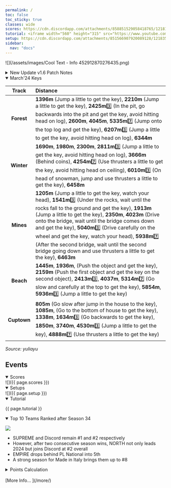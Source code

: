 ```yaml
---
permalink: /
toc: false
toc_sticky: true
classes: wide
scores: https://cdn.discordapp.com/attachments/858851529058418765/1218183736219275325/IMG_4382.png?ex=6606bd03&is=65f44803&hm=194e72de64120ee966fc1d867f34c55dcb62f7dd9a0473a0e3d65419385ac27f&
tutorial: <iframe width="560" height="315" src="https://www.youtube.com/embed/difgIqztFVU?si=76C6whcfl48L7-1C&amp;start=250" title="YouTube video player" frameborder="0" allow="accelerometer; autoplay; clipboard-write; encrypted-media; gyroscope; picture-in-picture; web-share" allowfullscreen></iframe>
setup: https://cdn.discordapp.com/attachments/851566907920089128/1218359019765366936/Image.png?ex=66076042&is=65f4eb42&hm=1ec4862fc71dda0a8688be8d55e9298d43e0c31a7b45158181a3ac0ff7fdb24e&
sidebar:
  nav: "docs"
---
```

![](/assets/images/Cool Text - Info 452912870276435.png)  

<!--
![](https://cdn.discordapp.com/attachments/806343355264401478/848994894865104896/cooltext385495335534000.png)  

<details  markdown="block">
  <summary>
    Table of contents
  </summary>
  {: .text-delta }
1. TOC
{:toc} 
</details> -->  

<details  markdown="block" >
  <summary> 
   New Update v1.6 Patch Notes
  </summary>  
![](https://fingersoft.com/app/uploads/2024/03/hcr2-rollout-mar2024.jpg)  
- New Vehicle: Hover Bike
- New Feature: League Tasks
- Progress along the Trophy Road for extra rewards specific to your driver rank that will help prepare you for future challenges and Teams Mode races!
- Garage Editor Improvements: You can now stack objects and view other people’s garage setups!
- Track Editor Improvements: There is now an expert mode toggle, which enables advanced tools, such as a flattening brush or camera zoom trigger controls
Mega Chest: A new way to earn precious resources
- New Cups: Parkway Driving, Lift Off Land
- Scooter Wings Tune Part balance tweaks
- Various bug fixes

</details>  

<details  markdown="block" open>
  <summary> 
   March'24 Keys
  </summary>  

| Track | Distance |  
| :--: | :-- |  
**Forest** |  **1396m** (Jump a little to get the key), **2210m** (Jump a little to get the key), **2425m**3️⃣ (In the pit, go backwards into the pit and get the key, avoid hitting head on log), **2600m**, **4045m**, **5335m**7️⃣ (Jump onto the top log and get the key), **6207m**3️⃣ (Jump a little to get the key, avoid hitting head on log), **6344m**  
**Winter** | **1690m**, **1980m**, **2300m**, **2811m**3️⃣ (Jump a little to get the key, avoid hitting head on log), **3666m** (Behind coins), **4254m**7️⃣ (Use thrusters a little to get the key, avoid hitting head on ceiling), **6010m**3️⃣ (On head of snowman, jump and use thrusters a little to get the key), **6458m**  
**Mines** | **1205m** (Jump a little to get the key, watch your head), **1541m**3️⃣ (Under the rocks, wait until the rocks fall to the ground and get the key), **1913m** (Jump a little to get the key), **2350m**, **4023m** (Drive onto the bridge, wait until the bridge comes down and get the key), **5040m**3️⃣ (Drive carefully on the wheel and get the key, watch your head), **5938m**7️⃣ (After the second bridge, wait until the second bridge going down and use thrusters a little to get the key), **6463m**  
**Beach** |  **1445m**, **1936m**, (Push the object and get the key), **2159m** (Push the first object and get the key on the second object), **2413m**3️⃣, **4037m**, **5314m**7️⃣ (Go slow and carefully at the top to get the key), **5854m**, **5936m**3️⃣  (Jump a little to get the key)  
**Cuptown** |  **805m** (Go slow after jump in the house to the key), **1085m**, (Go to the bottom of house to get the key), **1338m**, **1634m**3️⃣ (Go backwards to get the key), **1850m**, **3740m**, **4530m**3️⃣ (Jump a little to get the key), **4888m**7️⃣ (Use thrusters a little to get the key)  

*Source: yuliayu*


</details>  

## Events  

<details  markdown="block" open>
  <summary> 
   Scores
  </summary>
![]({{ page.scores }})  
</details>  


<details  markdown="block" open>
  <summary> 
   Setups
  </summary>
![]({{ page.setup }})  

</details>

<details  markdown="block" open>
  <summary> 
   Tutorial
  </summary>

{{ page.tutorial }}
&nbsp;
</details>


<details  markdown="block" open>
  <summary> 
   Top 10 Teams Ranked after Season 34
  </summary>

![](https://cdn.discordapp.com/attachments/858336498159714324/1213347108980129832/image0.jpg?ex=6607998d&is=65f5248d&hm=f32ae667150b6f6680c9864c6e6d0fd054df14057ee5b71b65cc8c7eb6be6680&)

- SUPREME and Discord remain #1 and #2 respectively
- However, after two consecutive season wins, NORTH not only leads 2024 but joins Discord at #2 overall
- EMPIRE drops behind PL National into 5th
- A strong season for Made in Italy brings them up to #8  
<details markdown="block" >  
  <summary>  
      Points Calculation  
  </summary>  
  
{% capture notice-3 %}	
One season of ~15 matches is just not enough to determine the best HCR2 team.  So I came up with a simple method that takes into account placings from previous seasons.  This should provide a more stable and accurate ranking.  Teams do change over time, so I felt that placings in previous seasons should be less relevant as time passes by.
- ## **Most recent season**: 1st=12 points, 2nd=11 points, 3rd=10 points, … 12th = 1 point
- **Previous season**: 1st=11 points, 2nd=10 points, 3rd=9points, … 11th = 1 point
- **Two seasons ago**: 1st=10 points, 2nd=9 points, 3rd=8points, … 10th = 1 point
I.e. reducing by 1 point the value of each placement for every previous season.  Accordingly, seasons played more than a year ago will not count.
	
In table format: Points awarded according to final placement in previous seasons, where 0 was the final ranks in the last full season,  -1 is one season before, etc. 
```
Season ┃  1  2  3  4  5  6  7  8  9 10 11 12
━━━━━━━╋━━━━━━━━━━━━━━━━━━━━━━━━━━━━━━━━━━━━━
   0   ┃ 12 11 10  9  8  7  6  5  4  3  2  1
  -1   ┃ 11 10  9  8  7  6  5  4  3  2  1
  -2   ┃ 10  9  8  7  6  5  4  3  2  1
  -3   ┃  9  8  7  6  5  4  3  2  1
  -4   ┃  8  7  6  5  4  3  2  1
  -5   ┃  7  6  5  4  3  2  1
  -6   ┃  6  5  4  3  2  1
  -7   ┃  5  4  3  2  1
  -8   ┃  4  3  2  1
  -9   ┃  3  2  1
  -10  ┃  2  1
  -11  ┃  1
```
{% endcapture %}

<div class="notice">{{ notice-3 | markdownify }}</div>

 </details>  
&nbsp;  
</details> 
[More Info… ](/more/)
